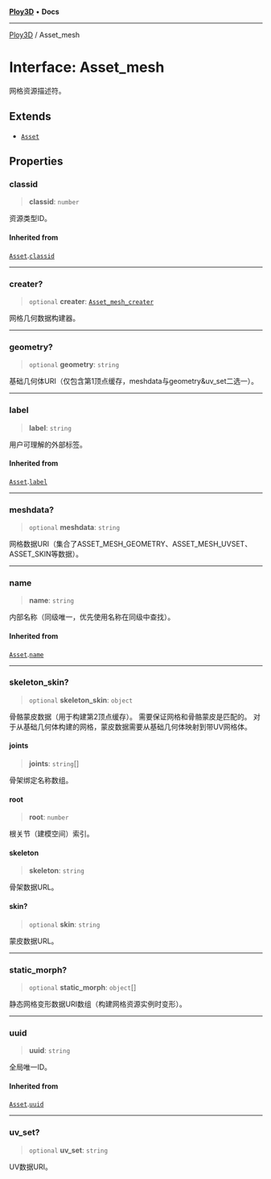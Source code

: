 [**Ploy3D**](../README.md) • **Docs**

***

[Ploy3D](../README.md) / Asset\_mesh

# Interface: Asset\_mesh

网格资源描述符。

## Extends

- [`Asset`](Asset.md)

## Properties

### classid

> **classid**: `number`

资源类型ID。

#### Inherited from

[`Asset`](Asset.md).[`classid`](Asset.md#classid)

***

### creater?

> `optional` **creater**: [`Asset_mesh_creater`](Asset_mesh_creater.md)

网格几何数据构建器。

***

### geometry?

> `optional` **geometry**: `string`

基础几何体URI（仅包含第1顶点缓存，meshdata与geometry&uv_set二选一）。

***

### label

> **label**: `string`

用户可理解的外部标签。

#### Inherited from

[`Asset`](Asset.md).[`label`](Asset.md#label)

***

### meshdata?

> `optional` **meshdata**: `string`

网格数据URI（集合了ASSET_MESH_GEOMETRY、ASSET_MESH_UVSET、ASSET_SKIN等数据）。

***

### name

> **name**: `string`

内部名称（同级唯一，优先使用名称在同级中查找）。

#### Inherited from

[`Asset`](Asset.md).[`name`](Asset.md#name)

***

### skeleton\_skin?

> `optional` **skeleton\_skin**: `object`

骨骼蒙皮数据（用于构建第2顶点缓存）。
需要保证网格和骨骼蒙皮是匹配的。
对于从基础几何体构建的网格，蒙皮数据需要从基础几何体映射到带UV网格体。

#### joints

> **joints**: `string`[]

骨架绑定名称数组。

#### root

> **root**: `number`

根关节（建模空间）索引。

#### skeleton

> **skeleton**: `string`

骨架数据URL。

#### skin?

> `optional` **skin**: `string`

蒙皮数据URL。

***

### static\_morph?

> `optional` **static\_morph**: `object`[]

静态网格变形数据URI数组（构建网格资源实例时变形）。

***

### uuid

> **uuid**: `string`

全局唯一ID。

#### Inherited from

[`Asset`](Asset.md).[`uuid`](Asset.md#uuid)

***

### uv\_set?

> `optional` **uv\_set**: `string`

UV数据URI。
